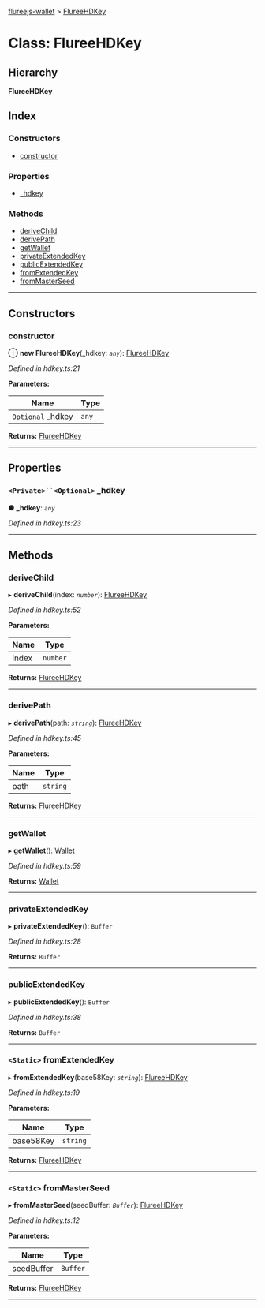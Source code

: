 [flureejs-wallet](../README.md) > [FlureeHDKey](../classes/flureehdkey.md)

# Class: FlureeHDKey

## Hierarchy

**FlureeHDKey**

## Index

### Constructors

- [constructor](flureehdkey.md#constructor)

### Properties

- [\_hdkey](flureehdkey.md#_hdkey)

### Methods

- [deriveChild](flureehdkey.md#derivechild)
- [derivePath](flureehdkey.md#derivepath)
- [getWallet](flureehdkey.md#getwallet)
- [privateExtendedKey](flureehdkey.md#privateextendedkey)
- [publicExtendedKey](flureehdkey.md#publicextendedkey)
- [fromExtendedKey](flureehdkey.md#fromextendedkey)
- [fromMasterSeed](flureehdkey.md#frommasterseed)

---

## Constructors

<a id="constructor"></a>

### constructor

⊕ **new FlureeHDKey**(\_hdkey: _`any`_): [FlureeHDKey](flureehdkey.md)

_Defined in hdkey.ts:21_

**Parameters:**

| Name               | Type  |
| ------------------ | ----- |
| `Optional` \_hdkey | `any` |

**Returns:** [FlureeHDKey](flureehdkey.md)

---

## Properties

<a id="_hdkey"></a>

### ` <Private>``<Optional> ` \_hdkey

**● \_hdkey**: _`any`_

_Defined in hdkey.ts:23_

---

## Methods

<a id="derivechild"></a>

### deriveChild

▸ **deriveChild**(index: _`number`_): [FlureeHDKey](flureehdkey.md)

_Defined in hdkey.ts:52_

**Parameters:**

| Name  | Type     |
| ----- | -------- |
| index | `number` |

**Returns:** [FlureeHDKey](flureehdkey.md)

---

<a id="derivepath"></a>

### derivePath

▸ **derivePath**(path: _`string`_): [FlureeHDKey](flureehdkey.md)

_Defined in hdkey.ts:45_

**Parameters:**

| Name | Type     |
| ---- | -------- |
| path | `string` |

**Returns:** [FlureeHDKey](flureehdkey.md)

---

<a id="getwallet"></a>

### getWallet

▸ **getWallet**(): [Wallet](wallet.md)

_Defined in hdkey.ts:59_

**Returns:** [Wallet](wallet.md)

---

<a id="privateextendedkey"></a>

### privateExtendedKey

▸ **privateExtendedKey**(): `Buffer`

_Defined in hdkey.ts:28_

**Returns:** `Buffer`

---

<a id="publicextendedkey"></a>

### publicExtendedKey

▸ **publicExtendedKey**(): `Buffer`

_Defined in hdkey.ts:38_

**Returns:** `Buffer`

---

<a id="fromextendedkey"></a>

### `<Static>` fromExtendedKey

▸ **fromExtendedKey**(base58Key: _`string`_): [FlureeHDKey](flureehdkey.md)

_Defined in hdkey.ts:19_

**Parameters:**

| Name      | Type     |
| --------- | -------- |
| base58Key | `string` |

**Returns:** [FlureeHDKey](flureehdkey.md)

---

<a id="frommasterseed"></a>

### `<Static>` fromMasterSeed

▸ **fromMasterSeed**(seedBuffer: _`Buffer`_): [FlureeHDKey](flureehdkey.md)

_Defined in hdkey.ts:12_

**Parameters:**

| Name       | Type     |
| ---------- | -------- |
| seedBuffer | `Buffer` |

**Returns:** [FlureeHDKey](flureehdkey.md)

---
